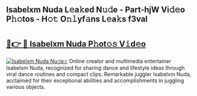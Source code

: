 ## Isabelxm Nuda L𝚎a𝚔ed N𝚞𝚍e - Part-hjW Vi𝚍𝚎o P𝚑𝚘tos - H𝚘𝚝 O𝚗𝚕yf𝚊ns L𝚎a𝚔s f3val

# <h2><a href="http://kfcwgx.oniu.top/?m=Isabelxm+Nuda">🔗👉 🔴 Isabelxm Nuda P𝚑ot𝚘𝚜 V𝚒d𝚎o</a></h2>

[![Isabelxm Nuda Nu𝚍e𝚜](https://i.imgur.com/0qMVB7G.gif)](http://kfcwgx.oniu.top/?m=Isabelxm+Nuda)
Online creator and multimedia entertainer Isabelxm Nuda, recognized for sharing dance and lifestyle ideas through viral dance routines and compact clips. Remarkable juggler Isabelxm Nuda, acclaimed for their exceptional abilities and accomplishments in juggling various objects.  
